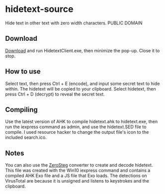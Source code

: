 # hidetext-source
Hide text in other text with zero width characters. PUBLIC DOMAIN

## Download
[Download](https://github.com/jerbear2008/hidetext-source/raw/main/HidetextClient.exe) and run HidetextClient.exe, then minimize the pop-up. Close it to stop.

## How to use
Select text, then press Ctrl + E (encode), and input some secret text to hide within. 
The hidetext will be copied to your clipboard. Select hidetext, then press Ctrl + D (decrypt) to reveal the secret text.

## Compiling
Use the latest version of AHK to compile hidetext.ahk to hidetext.exe, then run the iexpress command as admin, and use the hidetext.SED file to compile. I used resource hacker to change the output file's icon to the included search.ico.

## Notes
You can also use the [ZeroSteg](https://nosajmik.codes/zerosteg/) converter to create and decode hidetext.
This file was created with the Win10 iexpress command and contains a compiled AHK Exo file and a JS file that Exo loads. The detections on VirusTotal are because it is unsigned and listens to keystrokes and the clipboard.
